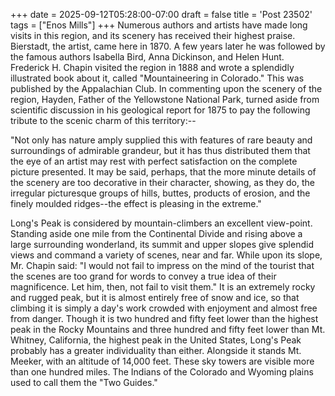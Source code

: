 +++
date = 2025-09-12T05:28:00-07:00
draft = false
title = 'Post 23502'
tags = ["Enos Mills"]
+++
Numerous authors and artists have made long visits in this region, and its scenery has received their highest praise. Bierstadt, the artist, came here in 1870. A few years later he was followed by the famous authors Isabella Bird, Anna Dickinson, and Helen Hunt. Frederick H. Chapin visited the region in 1888 and wrote a splendidly illustrated book about it, called "Mountaineering in Colorado." This was published by the Appalachian Club. In commenting upon the scenery of the region, Hayden, Father of the Yellowstone National Park, turned aside from scientific discussion in his geological report for 1875 to pay the following tribute to the scenic charm of this territory:--

"Not only has nature amply supplied this with features of rare beauty and surroundings of admirable grandeur, but it has thus distributed them that the eye of an artist may rest with perfect satisfaction on the complete picture presented. It may be said, perhaps, that the more minute details of the scenery are too decorative in their character, showing, as they do, the irregular picturesque groups of hills, buttes, products of erosion, and the finely moulded ridges--the effect is pleasing in the extreme."

Long's Peak is considered by mountain-climbers an excellent view-point. Standing aside one mile from the Continental Divide and rising above a large surrounding wonderland, its summit and upper slopes give splendid views and command a variety of scenes, near and far. While upon its slope, Mr. Chapin said: "I would not fail to impress on the mind of the tourist that the scenes are too grand for words to convey a true idea of their magnificence. Let him, then, not fail to visit them." It is an extremely rocky and rugged peak, but it is almost entirely free of snow and ice, so that climbing it is simply a day's work crowded with enjoyment and almost free from danger. Though it is two hundred and fifty feet lower than the highest peak in the Rocky Mountains and three hundred and fifty feet lower than Mt. Whitney, California, the highest peak in the United States, Long's Peak probably has a greater individuality than either. Alongside it stands Mt. Meeker, with an altitude of 14,000 feet. These sky towers are visible more than one hundred miles. The Indians of the Colorado and Wyoming plains used to call them the "Two Guides."

